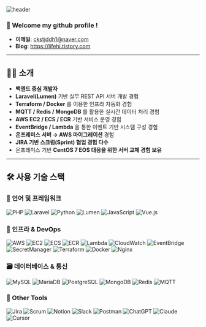 
![header](https://capsule-render.vercel.app/api?type=cylinder&color=000000&height=150&section=header&text=SEONG%20CHAN%20OH&fontColor=ffffff&fontSize=70&animation=fadeIn&fontAlignY=55&desc=%20&descAlignY=62&descAlign=62) 

### :wave: Welcome my github profile !

- **이메일**: ckstjddh1@naver.com
- **Blog**: https://lifehi.tistory.com
---

## 👨‍💻 소개

- **백엔드 중심 개발자**
- **Laravel(Lumen)** 기반 실무 REST API 서버 개발 경험
- **Terraform / Docker** 를 이용한 인프라 자동화 경험
- **MQTT / Redis / MongoDB** 를 활용한 실시간 데이터 처리 경험
- **AWS EC2 / ECS / ECR** 기반 서비스 운영 경험
- **EventBridge / Lambda** 을 통한 이벤트 기반 시스템 구성 경험
- **온프레미스 서버 → AWS 마이그레이션** 경험
- **JIRA 기반 스크럼(Sprint) 협업 경험 다수**
- 온프레미스 기반 **CentOS 7 EOS 대응을 위한 서버 교체 경험 보유**

---

## 🛠️ 사용 기술 스택

### 🧩 언어 및 프레임워크
![PHP](https://img.shields.io/badge/php-777BB4?style=for-the-badge&logo=php&logoColor=white)
![Laravel](https://img.shields.io/badge/laravel-FF2D20?style=for-the-badge&logo=laravel&logoColor=white)
![Python](https://img.shields.io/badge/python-3776AB?style=for-the-badge&logo=python&logoColor=white)
![Lumen](https://img.shields.io/badge/lumen-E74430?style=for-the-badge&logo=laravel&logoColor=white)
![JavaScript](https://img.shields.io/badge/javascript-F7DF1E?style=for-the-badge&logo=javascript&logoColor=black)
![Vue.js](https://img.shields.io/badge/vue.js-4FC08D?style=for-the-badge&logo=vue.js&logoColor=white)

### 🧱 인프라 & DevOps
![AWS](https://img.shields.io/badge/AWS-232F3E?style=for-the-badge&logo=amazonaws&logoColor=white)
![EC2](https://img.shields.io/badge/EC2-F58536?style=for-the-badge&logo=amazon-ec2&logoColor=white)
![ECS](https://img.shields.io/badge/ECS-FF9900?style=for-the-badge&logo=amazon-ecs&logoColor=white)
![ECR](https://img.shields.io/badge/ECR-FF9900?style=for-the-badge&logo=amazon-ecr&logoColor=white)
![Lambda](https://img.shields.io/badge/Lambda-FF9900?style=for-the-badge&logo=aws-lambda&logoColor=white)
![CloudWatch](https://img.shields.io/badge/CloudWatch-FF9900?style=for-the-badge&logo=amazon-cloudwatch&logoColor=white)
![EventBridge](https://img.shields.io/badge/EventBridge-FF4F00?style=for-the-badge&logo=aws&logoColor=white)
![SecretManager](https://img.shields.io/badge/SecretManager-2E86C1?style=for-the-badge&logo=amazonaws&logoColor=white)
![Terraform](https://img.shields.io/badge/terraform-623CE4?style=for-the-badge&logo=terraform&logoColor=white)
![Docker](https://img.shields.io/badge/docker-2496ED?style=for-the-badge&logo=docker&logoColor=white)
![Nginx](https://img.shields.io/badge/nginx-009639?style=for-the-badge&logo=nginx&logoColor=white)

### 🗃️ 데이터베이스 & 통신
![MySQL](https://img.shields.io/badge/MySQL-4479A1?style=for-the-badge&logo=mysql&logoColor=white)
![MariaDB](https://img.shields.io/badge/MariaDB-003545?style=for-the-badge&logo=mariadb&logoColor=white)
![PostgreSQL](https://img.shields.io/badge/PostgreSQL-4169E1?style=for-the-badge&logo=postgresql&logoColor=white)
![MongoDB](https://img.shields.io/badge/mongodb-47A248?style=for-the-badge&logo=mongodb&logoColor=white)
![Redis](https://img.shields.io/badge/redis-DC382D?style=for-the-badge&logo=redis&logoColor=white)
![MQTT](https://img.shields.io/badge/mqtt-660066?style=for-the-badge&logo=raspberrypi&logoColor=white)

### 🤝 Other Tools
![Jira](https://img.shields.io/badge/Jira-0052CC?style=for-the-badge&logo=jira&logoColor=white)
![Scrum](https://img.shields.io/badge/Scrum-6DB33F?style=for-the-badge&logo=agile&logoColor=white)
![Notion](https://img.shields.io/badge/notion-000000?style=for-the-badge&logo=notion&logoColor=white)
![Slack](https://img.shields.io/badge/slack-4A154B?style=for-the-badge&logo=slack&logoColor=white)
![Postman](https://img.shields.io/badge/Postman-FF6C37?style=for-the-badge&logo=postman&logoColor=white)
![ChatGPT](https://img.shields.io/badge/ChatGPT-10a37f?style=for-the-badge&logo=openai&logoColor=white)
![Claude](https://img.shields.io/badge/Claude-343541?style=for-the-badge&logo=Anthropic&logoColor=white)
![Cursor](https://img.shields.io/badge/Cursor-5A5CFF?style=for-the-badge&logo=Cursor&logoColor=white)
